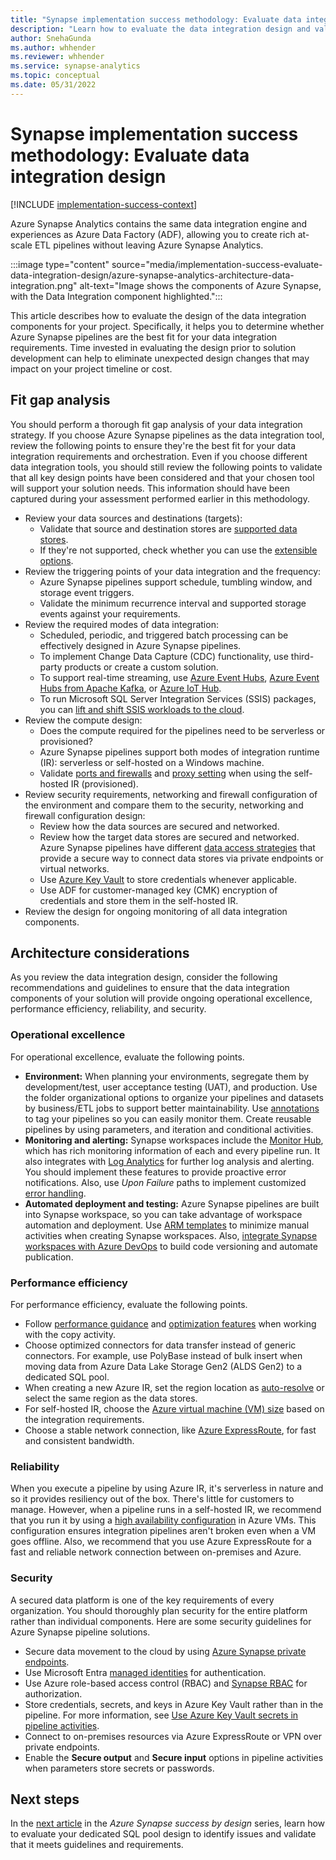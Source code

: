 ```yaml
---
title: "Synapse implementation success methodology: Evaluate data integration design"
description: "Learn how to evaluate the data integration design and validate that it meets guidelines and requirements."
author: SnehaGunda
ms.author: whhender
ms.reviewer: whhender
ms.service: synapse-analytics
ms.topic: conceptual
ms.date: 05/31/2022
---
```


# Synapse implementation success methodology: Evaluate data integration design

[!INCLUDE [implementation-success-context](includes/implementation-success-context.md)]

Azure Synapse Analytics contains the same data integration engine and experiences as Azure Data Factory (ADF), allowing you to create rich at-scale ETL pipelines without leaving Azure Synapse Analytics.

:::image type="content" source="media/implementation-success-evaluate-data-integration-design/azure-synapse-analytics-architecture-data-integration.png" alt-text="Image shows the components of Azure Synapse, with the Data Integration component highlighted.":::

This article describes how to evaluate the design of the data integration components for your project. Specifically, it helps you to determine whether Azure Synapse pipelines are the best fit for your data integration requirements. Time invested in evaluating the design prior to solution development can help to eliminate unexpected design changes that may impact on your project timeline or cost.

## Fit gap analysis

You should perform a thorough fit gap analysis of your data integration strategy. If you choose Azure Synapse pipelines as the data integration tool, review the following points to ensure they're the best fit for your data integration requirements and orchestration. Even if you choose different data integration tools, you should still review the following points to validate that all key design points have been considered and that your chosen tool will support your solution needs. This information should have been captured during your assessment performed earlier in this methodology.

- Review your data sources and destinations (targets):
    - Validate that source and destination stores are [supported data stores](../../data-factory/connector-overview.md).
    - If they're not supported, check whether you can use the [extensible options](../../data-factory/connector-overview.md#integrate-with-more-data-stores).
- Review the triggering points of your data integration and the frequency:
    - Azure Synapse pipelines support schedule, tumbling window, and storage event triggers.
    - Validate the minimum recurrence interval and supported storage events against your requirements.
- Review the required modes of data integration:
    - Scheduled, periodic, and triggered batch processing can be effectively designed in Azure Synapse pipelines.
    - To implement Change Data Capture (CDC) functionality, use third-party products or create a custom solution.
    - To support real-time streaming, use [Azure Event Hubs](../../event-hubs/event-hubs-about.md), [Azure Event Hubs from Apache Kafka](../../event-hubs/event-hubs-for-kafka-ecosystem-overview.md), or [Azure IoT Hub](../../iot-hub/iot-concepts-and-iot-hub.md).
    - To run Microsoft SQL Server Integration Services (SSIS) packages, you can [lift and shift SSIS workloads to the cloud](/sql/integration-services/lift-shift/ssis-azure-lift-shift-ssis-packages-overview?view=sql-server-ver15&preserve-view=true).
- Review the compute design:
    - Does the compute required for the pipelines need to be serverless or provisioned?
    - Azure Synapse pipelines support both modes of integration runtime (IR): serverless or self-hosted on a Windows machine.
    - Validate [ports and firewalls](../../data-factory/create-self-hosted-integration-runtime.md?tabs=data-factory#ports-and-firewalls) and [proxy setting](../../data-factory/create-self-hosted-integration-runtime.md?tabs=data-factory#proxy-server-considerations) when using the self-hosted IR (provisioned).
- Review security requirements, networking and firewall configuration of the environment and compare them to the security, networking and firewall configuration design:
    - Review how the data sources are secured and networked.
    - Review how the target data stores are secured and networked. Azure Synapse pipelines have different [data access strategies](../../data-factory/data-access-strategies.md) that provide a secure way to connect data stores via private endpoints or virtual networks.
    - Use [Azure Key Vault](../../key-vault/general/basic-concepts.md) to store credentials whenever applicable.
    - Use ADF for customer-managed key (CMK) encryption of credentials and store them in the self-hosted IR.
- Review the design for ongoing monitoring of all data integration components.

## Architecture considerations

As you review the data integration design, consider the following recommendations and guidelines to ensure that the data integration components of your solution will provide ongoing operational excellence, performance efficiency, reliability, and security.

### Operational excellence

For operational excellence, evaluate the following points.

- **Environment:** When planning your environments, segregate them by development/test, user acceptance testing (UAT), and production. Use the folder organizational options to organize your pipelines and datasets by business/ETL jobs to support better maintainability. Use [annotations](https://azure.microsoft.com/resources/videos/azure-friday-enhanced-monitoring-capabilities-and-tagsannotations-in-azure-data-factory/) to tag your pipelines so you can easily monitor them. Create reusable pipelines by using parameters, and iteration and conditional activities.
- **Monitoring and alerting:** Synapse workspaces include the [Monitor Hub](../get-started-monitor.md), which has rich monitoring information of each and every pipeline run. It also integrates with [Log Analytics](../../azure-monitor/logs/log-analytics-overview.md) for further log analysis and alerting. You should implement these features to provide proactive error notifications. Also, use *Upon Failure* paths to implement customized [error handling](https://techcommunity.microsoft.com/t5/azure-data-factory/understanding-pipeline-failures-and-error-handling/ba-p/1630459).
- **Automated deployment and testing:** Azure Synapse pipelines are built into Synapse workspace, so you can take advantage of workspace automation and deployment. Use [ARM templates](../quickstart-deployment-template-workspaces.md) to minimize manual activities when creating Synapse workspaces. Also, [integrate Synapse workspaces with Azure DevOps](../cicd/continuous-integration-delivery.md#set-up-a-release-pipeline-in-azure-devops) to build code versioning and automate publication.

### Performance efficiency

For performance efficiency, evaluate the following points.

- Follow [performance guidance](../../data-factory/copy-activity-performance.md) and [optimization features](../../data-factory/copy-activity-performance-features.md) when working with the copy activity.
- Choose optimized connectors for data transfer instead of generic connectors. For example, use PolyBase instead of bulk insert when moving data from Azure Data Lake Storage Gen2 (ALDS Gen2) to a dedicated SQL pool.
- When creating a new Azure IR, set the region location as [auto-resolve](../../data-factory/concepts-integration-runtime.md#azure-ir-location) or select the same region as the data stores.
- For self-hosted IR, choose the [Azure virtual machine (VM) size](../../data-factory/copy-activity-performance-features.md#self-hosted-integration-runtime-scalability) based on the integration requirements.
- Choose a stable network connection, like [Azure ExpressRoute](../../expressroute/expressroute-introduction.md), for fast and consistent bandwidth.

### Reliability

When you execute a pipeline by using Azure IR, it's serverless in nature and so it provides resiliency out of the box. There's little for customers to manage. However, when a pipeline runs in a self-hosted IR, we recommend that you run it by using a [high availability configuration](../../data-factory/create-self-hosted-integration-runtime.md?tabs=data-factory#high-availability-and-scalability) in Azure VMs. This configuration ensures integration pipelines aren't broken even when a VM goes offline. Also, we recommend that you use Azure ExpressRoute for a fast and reliable network connection between on-premises and Azure.

### Security

A secured data platform is one of the key requirements of every organization. You should thoroughly plan security for the entire platform rather than individual components. Here are some security guidelines for Azure Synapse pipeline solutions.

- Secure data movement to the cloud by using [Azure Synapse private endpoints](https://techcommunity.microsoft.com/t5/azure-architecture-blog/understanding-azure-synapse-private-endpoints/ba-p/2281463).
- Use Microsoft Entra [managed identities](../../active-directory/managed-identities-azure-resources/overview.md) for authentication.
- Use Azure role-based access control (RBAC) and [Synapse RBAC](../security/synapse-workspace-synapse-rbac.md) for authorization.
- Store credentials, secrets, and keys in Azure Key Vault rather than in the pipeline. For more information, see [Use Azure Key Vault secrets in pipeline activities](../../data-factory/how-to-use-azure-key-vault-secrets-pipeline-activities.md).
- Connect to on-premises resources via Azure ExpressRoute or VPN over private endpoints.
- Enable the **Secure output** and **Secure input** options in pipeline activities when parameters store secrets or passwords.

## Next steps

In the [next article](implementation-success-evaluate-dedicated-sql-pool-design.md) in the *Azure Synapse success by design* series, learn how to evaluate your dedicated SQL pool design to identify issues and validate that it meets guidelines and requirements.
